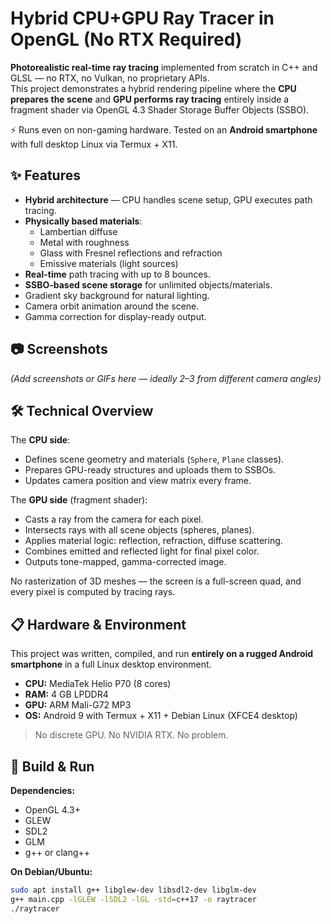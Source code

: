 # Hybrid CPU+GPU Ray Tracer in OpenGL (No RTX Required)

**Photorealistic real-time ray tracing** implemented from scratch in C++ and GLSL — no RTX, no Vulkan, no proprietary APIs.  
This project demonstrates a hybrid rendering pipeline where the **CPU prepares the scene** and **GPU performs ray tracing** entirely inside a fragment shader via OpenGL 4.3 Shader Storage Buffer Objects (SSBO).

⚡ Runs even on non-gaming hardware. Tested on an **Android smartphone** with full desktop Linux via Termux + X11.


## ✨ Features
- **Hybrid architecture** — CPU handles scene setup, GPU executes path tracing.
- **Physically based materials**:
  - Lambertian diffuse
  - Metal with roughness
  - Glass with Fresnel reflections and refraction
  - Emissive materials (light sources)
- **Real-time** path tracing with up to 8 bounces.
- **SSBO-based scene storage** for unlimited objects/materials.
- Gradient sky background for natural lighting.
- Camera orbit animation around the scene.
- Gamma correction for display-ready output.


## 📷 Screenshots
*(Add screenshots or GIFs here — ideally 2–3 from different camera angles)*


## 🛠 Technical Overview
The **CPU side**:
- Defines scene geometry and materials (`Sphere`, `Plane` classes).
- Prepares GPU-ready structures and uploads them to SSBOs.
- Updates camera position and view matrix every frame.

The **GPU side** (fragment shader):
- Casts a ray from the camera for each pixel.
- Intersects rays with all scene objects (spheres, planes).
- Applies material logic: reflection, refraction, diffuse scattering.
- Combines emitted and reflected light for final pixel color.
- Outputs tone-mapped, gamma-corrected image.

No rasterization of 3D meshes — the screen is a full-screen quad, and every pixel is computed by tracing rays.



## 📋 Hardware & Environment
This project was written, compiled, and run **entirely on a rugged Android smartphone** in a full Linux desktop environment.

- **CPU:** MediaTek Helio P70 (8 cores)
- **RAM:** 4 GB LPDDR4
- **GPU:** ARM Mali-G72 MP3
- **OS:** Android 9 with Termux + X11 + Debian Linux (XFCE4 desktop)

> No discrete GPU. No NVIDIA RTX. No problem.



## 🚀 Build & Run
**Dependencies:**
- OpenGL 4.3+
- GLEW
- SDL2
- GLM
- g++ or clang++

**On Debian/Ubuntu:**
```bash
sudo apt install g++ libglew-dev libsdl2-dev libglm-dev
g++ main.cpp -lGLEW -lSDL2 -lGL -std=c++17 -o raytracer
./raytracer
